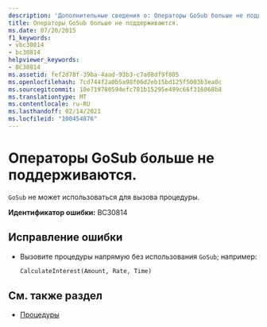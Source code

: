 ```yaml
---
description: 'Дополнительные сведения о: Операторы GoSub больше не поддерживаются'
title: Операторы GoSub больше не поддерживаются.
ms.date: 07/20/2015
f1_keywords:
- vbc30814
- bc30814
helpviewer_keywords:
- BC30814
ms.assetid: fef2d78f-39ba-4aad-93b3-c7a08df9f805
ms.openlocfilehash: 7cd744f2a0b5a98f06d2eb15bd125f5003b3ea0c
ms.sourcegitcommit: 10e719780594efc781b15295e499c66f316068b8
ms.translationtype: MT
ms.contentlocale: ru-RU
ms.lasthandoff: 02/14/2021
ms.locfileid: "100454876"
---
```

# <a name="gosub-statements-are-no-longer-supported"></a>Операторы GoSub больше не поддерживаются.

`GoSub` не может использоваться для вызова процедуры.  
  
 **Идентификатор ошибки:** BC30814  
  
## <a name="to-correct-this-error"></a>Исправление ошибки  
  
- Вызовите процедуры напрямую без использования `GoSub`; например:  
  
    ```vb  
    CalculateInterest(Amount, Rate, Time)  
    ```  
  
## <a name="see-also"></a>См. также раздел

- [Процедуры](../programming-guide/language-features/procedures/index.md)
